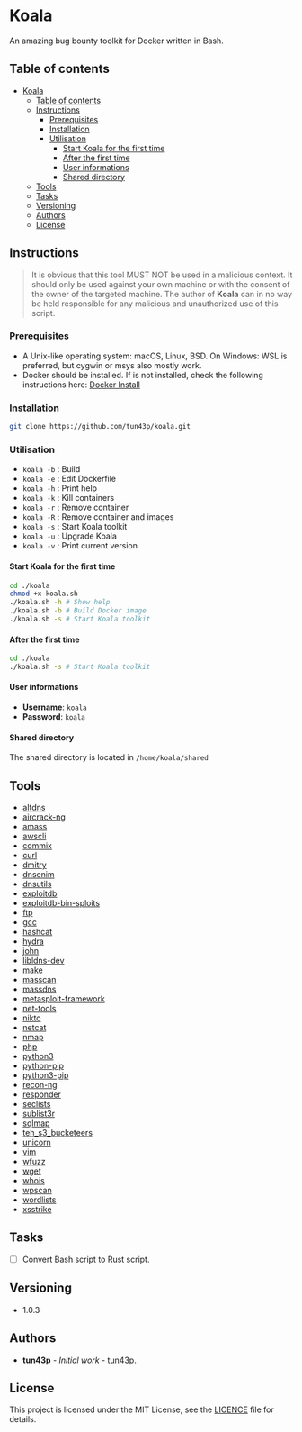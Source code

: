 # Koala

An amazing bug bounty toolkit for Docker written in Bash.

## Table of contents

- [Koala](#koala)
  - [Table of contents](#table-of-contents)
  - [Instructions](#instructions)
    - [Prerequisites](#prerequisites)
    - [Installation](#installation)
    - [Utilisation](#utilisation)
      - [Start Koala for the first time](#start-koala-for-the-first-time)
      - [After the first time](#after-the-first-time)
      - [User informations](#user-informations)
      - [Shared directory](#shared-directory)
  - [Tools](#tools)
  - [Tasks](#tasks)
  - [Versioning](#versioning)
  - [Authors](#authors)
  - [License](#license)

## Instructions

> It is obvious that this tool MUST NOT be used in a malicious context. It should only be used against your own machine or with the consent of the owner of the targeted machine. The author of **Koala** can in no way be held responsible for any malicious and unauthorized use of this script.

### Prerequisites

- A Unix-like operating system: macOS, Linux, BSD. On Windows: WSL is preferred, but cygwin or msys also mostly work.
- Docker should be installed. If is not installed, check the following instructions here: [Docker Install](https://docs.docker.com/install/)

### Installation

```bash
git clone https://github.com/tun43p/koala.git
```

### Utilisation

- `koala -b` : Build
- `koala -e` : Edit Dockerfile
- `koala -h` : Print help
- `koala -k` : Kill containers
- `koala -r` : Remove container
- `koala -R` : Remove container and images
- `koala -s` : Start Koala toolkit
- `koala -u` : Upgrade Koala
- `koala -v` : Print current version

#### Start Koala for the first time

```bash
cd ./koala
chmod +x koala.sh
./koala.sh -h # Show help
./koala.sh -b # Build Docker image
./koala.sh -s # Start Koala toolkit
```

#### After the first time

```bash
cd ./koala
./koala.sh -s # Start Koala toolkit
```

#### User informations

- **Username**: `koala`
- **Password**: `koala`

#### Shared directory

The shared directory is located in `/home/koala/shared`

## Tools

- [altdns](https://github.com/infosec-au/altdns)
- [aircrack-ng](https://github.com/aircrack-ng/aircrack-ng)
- [amass](https://github.com/OWASP/Amass)
- [awscli](https://github.com/aws/aws-cli)
- [commix](https://github.com/commixproject/commix)
- [curl](https://github.com/curl/curl)
- [dmitry](https://github.com/jaygreig86/dmitry)
- [dnsenim](https://github.com/fwaeytens/dnsenum)
- [dnsutils](https://packages.debian.org/fr/jessie/dnsutils)
- [exploitdb](https://github.com/offensive-security/exploitdb)
- [exploitdb-bin-sploits](https://github.com/offensive-security/exploitdb-bin-sploits)
- [ftp](https://packages.debian.org/jessie/ftp)
- [gcc](https://packages.debian.org/jessie/gcc)
- [hashcat](https://github.com/hashcat/hashcat)
- [hydra](https://github.com/ory/hydra)
- [john](https://github.com/magnumripper/JohnTheRipper)
- [libldns-dev](https://packages.debian.org/sid/libldns-dev)
- [make](https://packages.debian.org/buster/make)
- [masscan](https://github.com/robertdavidgraham/masscan)
- [massdns](https://github.com/blechschmidt/massdns)
- [metasploit-framework](https://github.com/rapid7/metasploit-framework)
- [net-tools](https://packages.debian.org/stretch/net-tools)
- [nikto](https://github.com/sullo/nikto)
- [netcat](https://packages.debian.org/jessie/netcat)
- [nmap](https://github.com/nmap/nmap)
- [php](https://github.com/php)
- [python3](https://www.python.org/)
- [python-pip](https://www.python.org/)
- [python3-pip](https://www.python.org/)
- [recon-ng](https://github.com/lanmaster53/recon-ng)
- [responder](https://github.com/lgandx/Responder/)
- [seclists](https://github.com/danielmiessler/SecLists)
- [sublist3r](https://github.com/aboul3la/Sublist3r)
- [sqlmap](https://github.com/sqlmapproject/sqlmap)
- [teh_s3_bucketeers](https://github.com/tomdev/teh_s3_bucketeers)
- [unicorn](http://www.unicornscan.org/)
- [vim](https://github.com/vim/vim)
- [wfuzz](https://github.com/xmendez/wfuzz)
- [wget](https://github.com/mirror/wget)
- [whois](https://github.com/weppos/whois)
- [wpscan](https://github.com/wpscanteam/wpscan)
- [wordlists](https://tools.kali.org/password-attacks/wordlists)
- [xsstrike](https://github.com/s0md3v/XSStrike)

## Tasks

- [ ] Convert Bash script to Rust script.

## Versioning

- 1.0.3

## Authors

- **tun43p** - _Initial work_ - [tun43p](https://github.com/tun43p).

## License

This project is licensed under the MIT License, see the [LICENCE](LICENSE) file for details.
